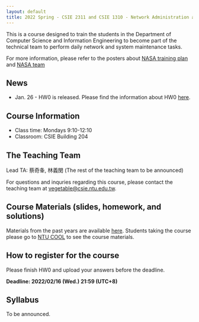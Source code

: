 ```yaml
---
layout: default
title: 2022 Spring - CSIE 2311 and CSIE 1310 - Network Administration and System Administration (Lab)
---
```


This is a course designed to train the students in the Department of Computer Science and Information Engineering to become part of the technical team to perform daily network and system maintenance tasks.

For more information, please refer to the posters about [NASA training plan](https://drive.google.com/file/d/19JsnU_qrG6RYxdCExJK8EaRB2eyDY06H/view?usp=sharing) and [NASA team](https://drive.google.com/file/d/1jsQxxAv6vngoX-7SKIkdvZ9538bMue3Y/view?usp=sharing)

## News ##
- Jan. 26 - HW0 is released. Please find the information about HW0 [here](https://hackmd.io/@uqzWTXyyTk6IYTBwcPwnoA/SklJTh0aF).

## Course Information

- Class time: Mondays 9:10-12:10
- Classroom: CSIE Building 204 

## The Teaching Team

Lead TA: 蔡奇夆, 林義閔
(The rest of the teaching team to be announced)

For questions and inquries regarding this course, please contact the teaching team at [vegetable@csie.ntu.edu.tw](mailto:vegetable.csie.ntu.edu.tw).

## Course Materials (slides, homework, and solutions)

<!-- They will be made available here after the semester ends.  -->

Materials from the past years are available [here](https://www.csie.ntu.edu.tw/~hsinmu/courses/).
Students taking the course please go to [NTU COOL](https://cool.ntu.edu.tw) to see the course materials.

## How to register for the course

Please finish HW0 and upload your answers before the deadline.

 __Deadline: 2022/02/16 (Wed.) 21:59 (UTC+8)__

## Syllabus

To be announced.
